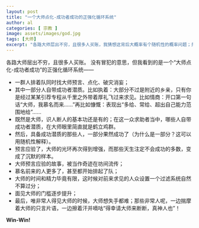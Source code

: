 ```yaml
---
layout: post
title: "一个大师点化-成功者成功的正强化循环系统"
author: al
categories: [ 宗教 ]
image: assets/images/god.jpg
tags: [大师]
excerpt: "各路大师层出不穷，且很多人买账，我猜想这背后大概率有个随机性的概率问题；共生关系的互强化。至于大师是不是真有大师技能，神TM知道呢"
---
```


各路大师层出不穷，且很多人买账。
没有冒犯的意思，但我看到的是一个“大师点化-成功者成功”的正强化循环系统——
- 一群人排着队同时找大师预言、点化、破灾消妄；
- 其中一部分人自带成功者潜质。比如执着：大部分不过是附近的乡亲，只有你是经过某某引荐专程从千里之外带着厚礼飞过来求见。比如情商：开口第一句话“大师，我慕名而来……”再比如慷慨：表现出“多给、常给、超出自己能力范围地给”……
- 既然是大师，识人断人的基本功还是有的；在这一众求助者当中，哪些人自带成功者潜质，在大师眼里简直就是鹤立鸡群。
- 然后，具备成功潜质的那些人，一部分果然成功了（为什么是一部分？这可以用随机性解释）。
- 预言应验了，大师的光环再次得到增强，而那些天生注定不会成功的多数，变成了沉默的样本。
- 大师预言应验的故事，被当作奇迹在坊间流传；
- 慕名前来的人更多了，甚至都开始排起了队；
- 大师的时间和精力毕竟有限，这时候对前来求见的人众设置一个过滤系统自然不算过分；
- 面见大师的门槛逐步提升；
- 最后，唯非常人得见大师的时候，大师想失手都难；那些非常人呢，一边揣摩着大师的只言片语，一边擦着汗并嘀咕“得幸请大师来断断，真神人也”！

**Win-Win!**


